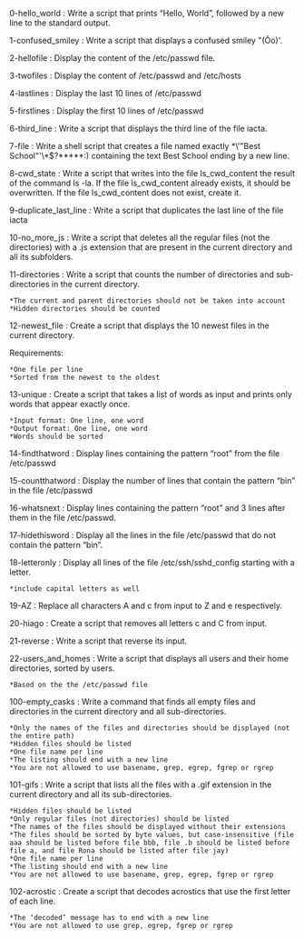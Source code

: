 0-hello_world : Write a script that prints “Hello, World”, followed by a new line to the standard output.

1-confused_smiley : Write a script that displays a confused smiley "(Ôo)'.

2-hellofile : Display the content of the /etc/passwd file.

3-twofiles : Display the content of /etc/passwd and /etc/hosts

4-lastlines : Display the last 10 lines of /etc/passwd

5-firstlines : Display the first 10 lines of /etc/passwd

6-third_line : Write a script that displays the third line of the file iacta.

7-file : Write a shell script that creates a file named exactly \*\\'"Best School"\'\\*$\?\*\*\*\*\*:) containing the text Best School ending by a new line.

8-cwd_state : Write a script that writes into the file ls_cwd_content the result of the command ls -la. If the file ls_cwd_content already exists, it should be overwritten. If the file ls_cwd_content does not exist, create it.

9-duplicate_last_line : Write a script that duplicates the last line of the file iacta

10-no_more_js : Write a script that deletes all the regular files (not the directories) with a .js extension that are present in the current directory and all its subfolders.

11-directories : Write a script that counts the number of directories and sub-directories in the current directory.

	*The current and parent directories should not be taken into account
	*Hidden directories should be counted

12-newest_file : Create a script that displays the 10 newest files in the current directory.

Requirements:

	*One file per line
	*Sorted from the newest to the oldest

13-unique : Create a script that takes a list of words as input and prints only words that appear exactly once.

	*Input format: One line, one word
	*Output format: One line, one word
	*Words should be sorted

14-findthatword : Display lines containing the pattern “root” from the file /etc/passwd

15-countthatword : Display the number of lines that contain the pattern “bin” in the file /etc/passwd

16-whatsnext : Display lines containing the pattern “root” and 3 lines after them in the file /etc/passwd.

17-hidethisword : Display all the lines in the file /etc/passwd that do not contain the pattern “bin”.

18-letteronly : Display all lines of the file /etc/ssh/sshd_config starting with a letter.

	*include capital letters as well

19-AZ : Replace all characters A and c from input to Z and e respectively.

20-hiago : Create a script that removes all letters c and C from input.

21-reverse : Write a script that reverse its input.

22-users_and_homes : Write a script that displays all users and their home directories, sorted by users.

	*Based on the the /etc/passwd file

100-empty_casks : Write a command that finds all empty files and directories in the current directory and all sub-directories.

	*Only the names of the files and directories should be displayed (not the entire path)
	*Hidden files should be listed
	*One file name per line
	*The listing should end with a new line
	*You are not allowed to use basename, grep, egrep, fgrep or rgrep

101-gifs : Write a script that lists all the files with a .gif extension in the current directory and all its sub-directories.

	*Hidden files should be listed
	*Only regular files (not directories) should be listed
	*The names of the files should be displayed without their extensions
	*The files should be sorted by byte values, but case-insensitive (file aaa should be listed before file bbb, file .b should be listed before file a, and file Rona should be listed after file jay)
	*One file name per line
	*The listing should end with a new line
	*You are not allowed to use basename, grep, egrep, fgrep or rgrep

102-acrostic : Create a script that decodes acrostics that use the first letter of each line.

	*The ‘decoded’ message has to end with a new line
	*You are not allowed to use grep, egrep, fgrep or rgrep



